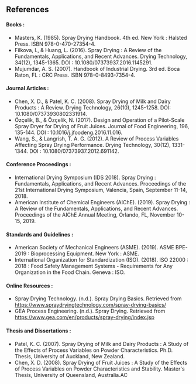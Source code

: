 ## References

#### Books :
-	Masters, K. (1985). Spray Drying Handbook. 4th ed. New York : Halsted Press. ISBN 978-0-470-27354-4.
-	Filkova, I., & Huang, L. (2016). Spray Drying : A Review of the Fundamentals, Applications, and Recent Advances. Drying Technology, 34(12), 1345-1365. DOI : 10.1080/07373937.2016.1145291.
-	Mujumdar, A. S. (2007). Handbook of Industrial Drying. 3rd ed. Boca Raton, FL : CRC Press. ISBN 978-0-8493-7354-4.
	
#### Journal Articles :
-	Chen, X. D., & Patel, K. C. (2008). Spray Drying of Milk and Dairy Products : A Review. Drying Technology, 26(10), 1245-1258. DOI: 10.1080/07373930802331914.
-	Özçelik, B., & Özçelik, N. (2017). Design and Operation of a Pilot-Scale Spray Dryer for Drying of Fruit Juices. Journal of Food Engineering, 196, 135-144. DOI : 10.1016/j.jfoodeng.2016.11.016.
-	Wang, S., & Langrish, T. A. G. (2012). A Review of Process Variables Affecting Spray Drying Performance. Drying Technology, 30(12), 1331-1344. DOI : 10.1080/07373937.2012.691142.
	
#### Conference Proceedings :
-	International Drying Symposium (IDS 2018). Spray Drying : Fundamentals, Applications, and Recent Advances. Proceedings of the 21st International Drying Symposium, Valencia, Spain, September 11-14, 2018.
-	American Institute of Chemical Engineers (AIChE). (2019). Spray Drying : A Review of the Fundamentals, Applications, and Recent Advances. Proceedings of the AIChE Annual Meeting, Orlando, FL, November 10-15, 2019.
	
#### Standards and Guidelines :
-	American Society of Mechanical Engineers (ASME). (2019). ASME BPE-2019 : Bioprocessing Equipment. New York : ASME.
-	International Organization for Standardization (ISO). (2018). ISO 22000 : 2018 : Food Safety Management Systems - Requirements for Any Organization in the Food Chain. Geneva : ISO.
	
#### Online Resources :
-	Spray Drying Technology. (n.d.). Spray Drying Basics. Retrieved from https://www.spraydryingtechnology.com/spray-drying-basics/
-	GEA Process Engineering. (n.d.). Spray Drying. Retrieved from https://www.gea.com/en/products/spray-drying/index.jsp
	
#### Thesis and Dissertations :
-	Patel, K. C. (2007). Spray Drying of Milk and Dairy Products : A Study of the Effects of Process Variables on Powder Characteristics. Ph.D. Thesis, University of Auckland, New Zealand.
-	Chen, X. D. (2008). Spray Drying of Fruit Juices : A Study of the Effects of Process Variables on Powder Characteristics and Stability. Master's Thesis, University of Queensland, Australia.AC